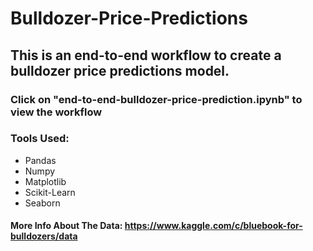 # Bulldozer-Price-Predictions

## This is an end-to-end workflow to create a bulldozer price predictions model.

### Click on "end-to-end-bulldozer-price-prediction.ipynb" to view the workflow

### Tools Used:
- Pandas
- Numpy
- Matplotlib
- Scikit-Learn
- Seaborn

#### More Info About The Data: https://www.kaggle.com/c/bluebook-for-bulldozers/data
